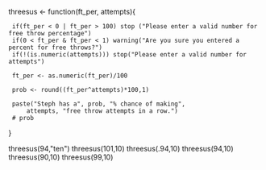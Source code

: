 threesus <- function(ft_per, attempts){

     if(ft_per < 0 | ft_per > 100) stop ("Please enter a valid number for free throw percentage")
     if(0 < ft_per & ft_per < 1) warning("Are you sure you entered a percent for free throws?")
     if(!(is.numeric(attempts))) stop("Please enter a valid number for attempts")
     
     ft_per <- as.numeric(ft_per)/100
     
     prob <- round((ft_per^attempts)*100,1)
     
     paste("Steph has a", prob, "% chance of making",
         attempts, "free throw attempts in a row.")
     # prob
}

threesus(94,"ten")
threesus(101,10)
threesus(.94,10)
threesus(94,10)
threesus(90,10)
threesus(99,10)